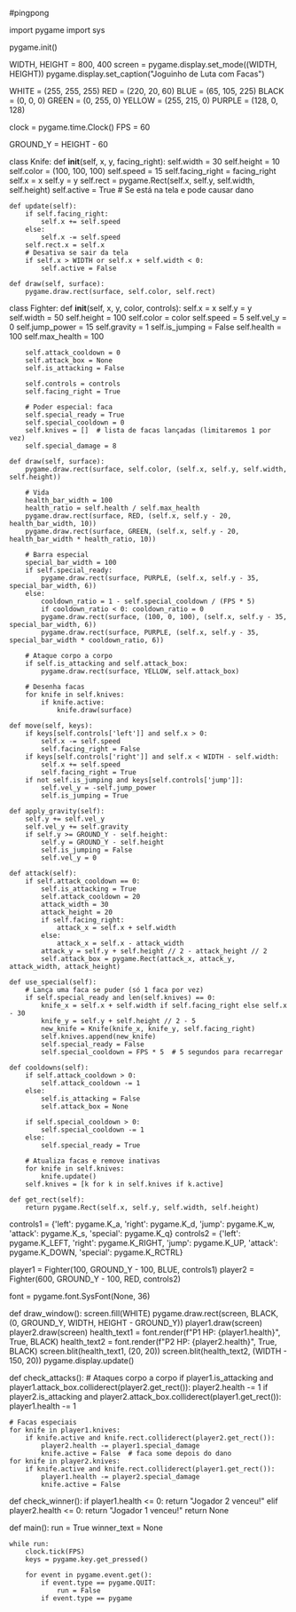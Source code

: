 #pingpong

import pygame
import sys

pygame.init()

WIDTH, HEIGHT = 800, 400
screen = pygame.display.set_mode((WIDTH, HEIGHT))
pygame.display.set_caption("Joguinho de Luta com Facas")

WHITE = (255, 255, 255)
RED = (220, 20, 60)
BLUE = (65, 105, 225)
BLACK = (0, 0, 0)
GREEN = (0, 255, 0)
YELLOW = (255, 215, 0)
PURPLE = (128, 0, 128)

clock = pygame.time.Clock()
FPS = 60

GROUND_Y = HEIGHT - 60

class Knife:
    def __init__(self, x, y, facing_right):
        self.width = 30
        self.height = 10
        self.color = (100, 100, 100)
        self.speed = 15
        self.facing_right = facing_right
        self.x = x
        self.y = y
        self.rect = pygame.Rect(self.x, self.y, self.width, self.height)
        self.active = True  # Se está na tela e pode causar dano

    def update(self):
        if self.facing_right:
            self.x += self.speed
        else:
            self.x -= self.speed
        self.rect.x = self.x
        # Desativa se sair da tela
        if self.x > WIDTH or self.x + self.width < 0:
            self.active = False

    def draw(self, surface):
        pygame.draw.rect(surface, self.color, self.rect)

class Fighter:
    def __init__(self, x, y, color, controls):
        self.x = x
        self.y = y
        self.width = 50
        self.height = 100
        self.color = color
        self.speed = 5
        self.vel_y = 0
        self.jump_power = 15
        self.gravity = 1
        self.is_jumping = False
        self.health = 100
        self.max_health = 100

        self.attack_cooldown = 0
        self.attack_box = None
        self.is_attacking = False

        self.controls = controls
        self.facing_right = True

        # Poder especial: faca
        self.special_ready = True
        self.special_cooldown = 0
        self.knives = []  # lista de facas lançadas (limitaremos 1 por vez)
        self.special_damage = 8

    def draw(self, surface):
        pygame.draw.rect(surface, self.color, (self.x, self.y, self.width, self.height))

        # Vida
        health_bar_width = 100
        health_ratio = self.health / self.max_health
        pygame.draw.rect(surface, RED, (self.x, self.y - 20, health_bar_width, 10))
        pygame.draw.rect(surface, GREEN, (self.x, self.y - 20, health_bar_width * health_ratio, 10))

        # Barra especial
        special_bar_width = 100
        if self.special_ready:
            pygame.draw.rect(surface, PURPLE, (self.x, self.y - 35, special_bar_width, 6))
        else:
            cooldown_ratio = 1 - self.special_cooldown / (FPS * 5)
            if cooldown_ratio < 0: cooldown_ratio = 0
            pygame.draw.rect(surface, (100, 0, 100), (self.x, self.y - 35, special_bar_width, 6))
            pygame.draw.rect(surface, PURPLE, (self.x, self.y - 35, special_bar_width * cooldown_ratio, 6))

        # Ataque corpo a corpo
        if self.is_attacking and self.attack_box:
            pygame.draw.rect(surface, YELLOW, self.attack_box)

        # Desenha facas
        for knife in self.knives:
            if knife.active:
                knife.draw(surface)

    def move(self, keys):
        if keys[self.controls['left']] and self.x > 0:
            self.x -= self.speed
            self.facing_right = False
        if keys[self.controls['right']] and self.x < WIDTH - self.width:
            self.x += self.speed
            self.facing_right = True
        if not self.is_jumping and keys[self.controls['jump']]:
            self.vel_y = -self.jump_power
            self.is_jumping = True

    def apply_gravity(self):
        self.y += self.vel_y
        self.vel_y += self.gravity
        if self.y >= GROUND_Y - self.height:
            self.y = GROUND_Y - self.height
            self.is_jumping = False
            self.vel_y = 0

    def attack(self):
        if self.attack_cooldown == 0:
            self.is_attacking = True
            self.attack_cooldown = 20
            attack_width = 30
            attack_height = 20
            if self.facing_right:
                attack_x = self.x + self.width
            else:
                attack_x = self.x - attack_width
            attack_y = self.y + self.height // 2 - attack_height // 2
            self.attack_box = pygame.Rect(attack_x, attack_y, attack_width, attack_height)

    def use_special(self):
        # Lança uma faca se puder (só 1 faca por vez)
        if self.special_ready and len(self.knives) == 0:
            knife_x = self.x + self.width if self.facing_right else self.x - 30
            knife_y = self.y + self.height // 2 - 5
            new_knife = Knife(knife_x, knife_y, self.facing_right)
            self.knives.append(new_knife)
            self.special_ready = False
            self.special_cooldown = FPS * 5  # 5 segundos para recarregar

    def cooldowns(self):
        if self.attack_cooldown > 0:
            self.attack_cooldown -= 1
        else:
            self.is_attacking = False
            self.attack_box = None

        if self.special_cooldown > 0:
            self.special_cooldown -= 1
        else:
            self.special_ready = True

        # Atualiza facas e remove inativas
        for knife in self.knives:
            knife.update()
        self.knives = [k for k in self.knives if k.active]

    def get_rect(self):
        return pygame.Rect(self.x, self.y, self.width, self.height)

controls1 = {'left': pygame.K_a, 'right': pygame.K_d, 'jump': pygame.K_w, 'attack': pygame.K_s, 'special': pygame.K_q}
controls2 = {'left': pygame.K_LEFT, 'right': pygame.K_RIGHT, 'jump': pygame.K_UP, 'attack': pygame.K_DOWN, 'special': pygame.K_RCTRL}

player1 = Fighter(100, GROUND_Y - 100, BLUE, controls1)
player2 = Fighter(600, GROUND_Y - 100, RED, controls2)

font = pygame.font.SysFont(None, 36)

def draw_window():
    screen.fill(WHITE)
    pygame.draw.rect(screen, BLACK, (0, GROUND_Y, WIDTH, HEIGHT - GROUND_Y))
    player1.draw(screen)
    player2.draw(screen)
    health_text1 = font.render(f"P1 HP: {player1.health}", True, BLACK)
    health_text2 = font.render(f"P2 HP: {player2.health}", True, BLACK)
    screen.blit(health_text1, (20, 20))
    screen.blit(health_text2, (WIDTH - 150, 20))
    pygame.display.update()

def check_attacks():
    # Ataques corpo a corpo
    if player1.is_attacking and player1.attack_box.colliderect(player2.get_rect()):
        player2.health -= 1
    if player2.is_attacking and player2.attack_box.colliderect(player1.get_rect()):
        player1.health -= 1

    # Facas especiais
    for knife in player1.knives:
        if knife.active and knife.rect.colliderect(player2.get_rect()):
            player2.health -= player1.special_damage
            knife.active = False  # faca some depois do dano
    for knife in player2.knives:
        if knife.active and knife.rect.colliderect(player1.get_rect()):
            player1.health -= player2.special_damage
            knife.active = False

def check_winner():
    if player1.health <= 0:
        return "Jogador 2 venceu!"
    elif player2.health <= 0:
        return "Jogador 1 venceu!"
    return None

def main():
    run = True
    winner_text = None

    while run:
        clock.tick(FPS)
        keys = pygame.key.get_pressed()

        for event in pygame.event.get():
            if event.type == pygame.QUIT:
                run = False
            if event.type == pygame
